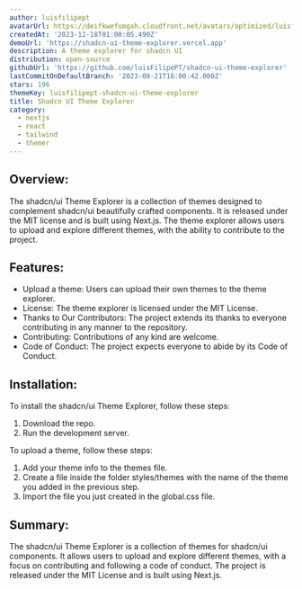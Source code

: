 ```yaml
---
author: luisfilipept
avatarUrl: https://deifkwefumgah.cloudfront.net/avatars/optimized/luisfilipept-shadcn-ui-theme-explorer-avatar-128.webp
createdAt: '2023-12-18T01:00:05.490Z'
demoUrl: 'https://shadcn-ui-theme-explorer.vercel.app'
description: A theme explorer for shadcn UI
distribution: open-source
githubUrl: 'https://github.com/luisFilipePT/shadcn-ui-theme-explorer'
lastCommitOnDefaultBranch: '2023-08-21T16:00:42.000Z'
stars: 196
themeKey: luisfilipept-shadcn-ui-theme-explorer
title: Shadcn UI Theme Explorer
category:
  - nextjs
  - react
  - tailwind
  - themer
---
```

## Overview:
The shadcn/ui Theme Explorer is a collection of themes designed to complement shadcn/ui beautifully crafted components. It is released under the MIT license and is built using Next.js. The theme explorer allows users to upload and explore different themes, with the ability to contribute to the project.

## Features:
- Upload a theme: Users can upload their own themes to the theme explorer.
- License: The theme explorer is licensed under the MIT License.
- Thanks to Our Contributors: The project extends its thanks to everyone contributing in any manner to the repository.
- Contributing: Contributions of any kind are welcome.
- Code of Conduct: The project expects everyone to abide by its Code of Conduct.

## Installation:
To install the shadcn/ui Theme Explorer, follow these steps:

1. Download the repo.
2. Run the development server.

To upload a theme, follow these steps:

1. Add your theme info to the themes file.
2. Create a file inside the folder styles/themes with the name of the theme you added in the previous step.
3. Import the file you just created in the global.css file.

## Summary:
The shadcn/ui Theme Explorer is a collection of themes for shadcn/ui components. It allows users to upload and explore different themes, with a focus on contributing and following a code of conduct. The project is released under the MIT License and is built using Next.js.
